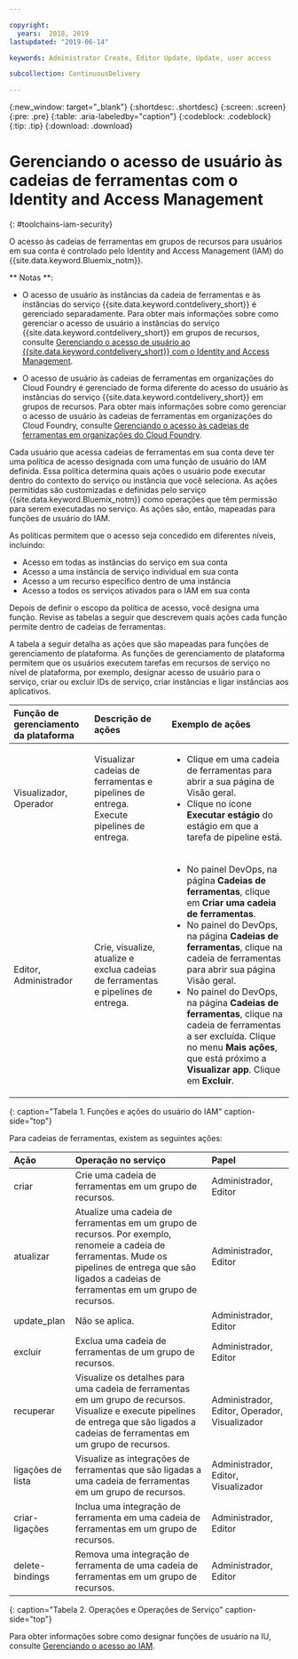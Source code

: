 ```yaml
---

copyright:
  years:  2018, 2019
lastupdated: "2019-06-14"

keywords: Administrator Create, Editor Update, Update, user access

subcollection: ContinuousDelivery

---
```


{:new_window: target="_blank"}
{:shortdesc: .shortdesc}
{:screen: .screen}
{:pre: .pre}
{:table: .aria-labeledby="caption"}
{:codeblock: .codeblock}
{:tip: .tip}
{:download: .download}


# Gerenciando o acesso de usuário às cadeias de ferramentas com o Identity and Access Management
{: #toolchains-iam-security}

O acesso às cadeias de ferramentas em grupos de recursos para usuários em sua conta é controlado pelo Identity and Access Management (IAM) do {{site.data.keyword.Bluemix_notm}}. 

** Notas **: 

* O acesso de usuário às instâncias da cadeia de ferramentas e às instâncias do serviço {{site.data.keyword.contdelivery_short}} é gerenciado separadamente. Para obter mais informações sobre como gerenciar o acesso de usuário a instâncias do serviço {{site.data.keyword.contdelivery_short}} em grupos de recursos, consulte [Gerenciando o acesso de usuário ao {{site.data.keyword.contdelivery_short}} com o Identity and Access Management](/docs/services/ContinuousDelivery?topic=ContinuousDelivery-cd-iam-security).

* O acesso de usuário às cadeias de ferramentas em organizações do Cloud Foundry é gerenciado de forma diferente do acesso do usuário às instâncias do serviço {{site.data.keyword.contdelivery_short}} em grupos de recursos. Para obter mais informações sobre como gerenciar o acesso de usuário às cadeias de ferramentas em organizações do Cloud Foundry, consulte [Gerenciando o acesso às cadeias de ferramentas em organizações do Cloud Foundry](/docs/services/ContinuousDelivery?topic=ContinuousDelivery-toolchains-using#managing_access_orgs).

Cada usuário que acessa cadeias de ferramentas em sua conta deve ter uma política de acesso designada com uma função de usuário do IAM definida. Essa política determina quais ações o usuário pode executar dentro do contexto do serviço ou instância que você seleciona. As ações permitidas são customizadas e definidas pelo serviço {{site.data.keyword.Bluemix_notm}} como operações que têm permissão para serem executadas no serviço. As ações são, então, mapeadas para funções de usuário do IAM.

As políticas permitem que o acesso seja concedido em diferentes níveis, incluindo: 

* Acesso em todas as instâncias do serviço em sua conta
* Acesso a uma instância de serviço individual em sua conta
* Acesso a um recurso específico dentro de uma instância
* Acesso a todos os serviços ativados para o IAM em sua conta

Depois de definir o escopo da política de acesso, você designa uma função. Revise as tabelas a seguir que descrevem quais ações cada função permite dentro de cadeias de ferramentas.

A tabela a seguir detalha as ações que são mapeadas para funções de gerenciamento de plataforma. As funções de gerenciamento de plataforma permitem que os usuários executem tarefas em recursos de serviço no nível de plataforma, por exemplo, designar acesso de usuário para o serviço, criar ou excluir IDs de serviço, criar instâncias e ligar instâncias aos aplicativos.

| Função de gerenciamento da plataforma | Descrição de ações | Exemplo de ações|
|:-----------------|:-----------------|:-----------------|
| Visualizador, Operador | Visualizar cadeias de ferramentas e pipelines de entrega. Execute pipelines de entrega. | <ul><li>Clique em uma cadeia de ferramentas para abrir a sua página de Visão geral.</li><li>Clique no ícone **Executar estágio** do estágio em que a tarefa de pipeline está.</li></ul> |
| Editor, Administrador | Crie, visualize, atualize e exclua cadeias de ferramentas e pipelines de entrega. |<ul><li>No painel DevOps, na página **Cadeias de ferramentas**, clique em **Criar uma cadeia de ferramentas**.</li><li>No painel do DevOps, na página **Cadeias de ferramentas**, clique na cadeia de ferramentas para abrir sua página Visão geral.</li><li>No painel do DevOps, na página **Cadeias de ferramentas**, clique na cadeia de ferramentas a ser excluída. Clique no menu **Mais ações**, que está próximo a **Visualizar app**. Clique em **Excluir**.</li></ul> |
{: caption="Tabela 1. Funções e ações do usuário do IAM" caption-side="top"}

 Para cadeias de ferramentas, existem as seguintes ações:

| Ação | Operação no serviço | Papel
|:-----------------|:-----------------|:--------------|
| criar | Crie uma cadeia de ferramentas em um grupo de recursos. | Administrador, Editor |
| atualizar | Atualize uma cadeia de ferramentas em um grupo de recursos. Por exemplo, renomeie a cadeia de ferramentas. Mude os pipelines de entrega que são ligados a cadeias de ferramentas em um grupo de recursos. | Administrador, Editor |
| update_plan | Não se aplica. | Administrador, Editor |
| excluir | Exclua uma cadeia de ferramentas de um grupo de recursos. | Administrador, Editor |
| recuperar | Visualize os detalhes para uma cadeia de ferramentas em um grupo de recursos. Visualize e execute pipelines de entrega que são ligados a cadeias de ferramentas em um grupo de recursos. | Administrador, Editor, Operador, Visualizador |
| ligações de lista | Visualize as integrações de ferramentas que são ligadas a uma cadeia de ferramentas em um grupo de recursos. | Administrador, Editor, Visualizador |
| criar-ligações | Inclua uma integração de ferramenta em uma cadeia de ferramentas em um grupo de recursos. | Administrador, Editor |
| delete-bindings | Remova uma integração de ferramenta de uma cadeia de ferramentas em um grupo de recursos. | Administrador, Editor |
{: caption="Tabela 2. Operações e Operações de Serviço" caption-side="top"}

Para obter informações sobre como designar funções de usuário na IU, consulte [Gerenciando o acesso ao IAM](/docs/iam?topic=iam-iammanidaccser).

